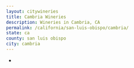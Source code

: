 ```yaml
---
layout: citywineries
title: Cambria Wineries
description: Wineries in Cambria, CA
permalink: /california/san-luis-obispo/cambria/
state: ca
county: san luis obispo
city: cambria
---
```

-

